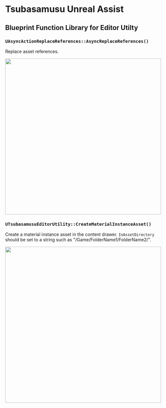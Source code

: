 # Tsubasamusu Unreal Assist
## Blueprint Function Library for Editor Utilty
### ``UAsyncActionReplaceReferences::AsyncReplaceReferences()``
Replace asset references.

<img width="500" src="https://github.com/user-attachments/assets/adcbb96e-d684-4796-ae5a-6217debef453">

### ``UTsubasamusuEditorUtility::CreateMaterialInstanceAsset()``
Create a material instance asset in the content drawer. ``InAssetDirectory`` should be set to a string such as "/Game/FolderName1/FolderName2/".

<img width="500" src="https://github.com/user-attachments/assets/dbfd43c9-612e-4861-b161-4d05109fddf1">
